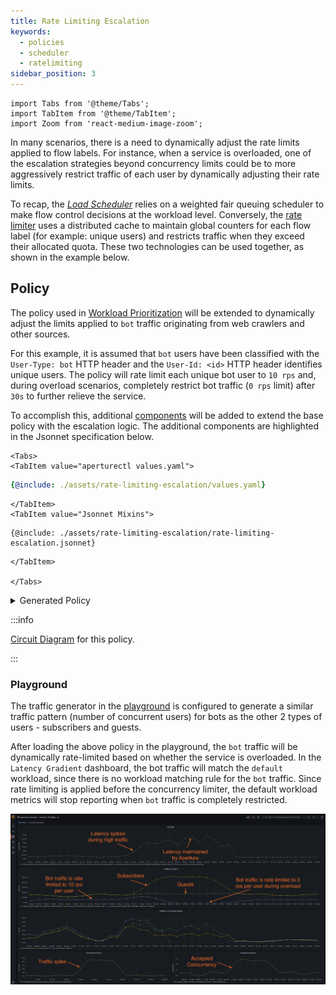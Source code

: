 ```yaml
---
title: Rate Limiting Escalation
keywords:
  - policies
  - scheduler
  - ratelimiting
sidebar_position: 3
---
```


```mdx-code-block
import Tabs from '@theme/Tabs';
import TabItem from '@theme/TabItem';
import Zoom from 'react-medium-image-zoom';
```

In many scenarios, there is a need to dynamically adjust the rate limits applied
to flow labels. For instance, when a service is overloaded, one of the
escalation strategies beyond concurrency limits could be to more aggressively
restrict traffic of each user by dynamically adjusting their rate limits.

To recap, the
[_Load Scheduler_](/concepts/flow-control/components/load-scheduler.md) relies
on a weighted fair queuing scheduler to make flow control decisions at the
workload level. Conversely, the
[rate limiter](/concepts/flow-control/components/rate-limiter.md) uses a
distributed cache to maintain global counters for each flow label (for example:
unique users) and restricts traffic when they exceed their allocated quota.
These two technologies can be used together, as shown in the example below.

## Policy

The policy used in
[Workload Prioritization](../concurrency-limiting/workload-prioritization.md)
will be extended to dynamically adjust the limits applied to `bot` traffic
originating from web crawlers and other sources.

For this example, it is assumed that `bot` users have been classified with the
`User-Type: bot` HTTP header and the `User-Id: <id>` HTTP header identifies
unique users. The policy will rate limit each unique bot user to `10 rps` and,
during overload scenarios, completely restrict bot traffic (`0 rps` limit) after
`30s` to further relieve the service.

To accomplish this, additional
[components](/concepts/policy/circuit.md#components) will be added to extend the
base policy with the escalation logic. The additional components are highlighted
in the Jsonnet specification below.

```mdx-code-block
<Tabs>
<TabItem value="aperturectl values.yaml">
```

```yaml
{@include: ./assets/rate-limiting-escalation/values.yaml}
```

```mdx-code-block
</TabItem>
<TabItem value="Jsonnet Mixins">
```

```jsonnet
{@include: ./assets/rate-limiting-escalation/rate-limiting-escalation.jsonnet}
```

```mdx-code-block
</TabItem>

</Tabs>
```

<details><summary>Generated Policy</summary>
<p>

```yaml
{@include: ./assets/rate-limiting-escalation/rate-limiting-escalation.yaml}
```

</p>
</details>

:::info

[Circuit Diagram](./assets/rate-limiting-escalation/rate-limiting-escalation.mmd.svg)
for this policy.

:::

### Playground

The traffic generator in the [playground](/get-started/playground/playground.md)
is configured to generate a similar traffic pattern (number of concurrent users)
for bots as the other 2 types of users - subscribers and guests.

After loading the above policy in the playground, the `bot` traffic will be
dynamically rate-limited based on whether the service is overloaded. In the
`Latency Gradient` dashboard, the bot traffic will match the `default` workload,
since there is no workload matching rule for the `bot` traffic. Since rate
limiting is applied before the concurrency limiter, the default workload metrics
will stop reporting when `bot` traffic is completely restricted.

<Zoom>

![Rate-Limiting Escalation](./assets/rate-limiting-escalation/rate-limiting-escalation-playground.png)

</Zoom>
